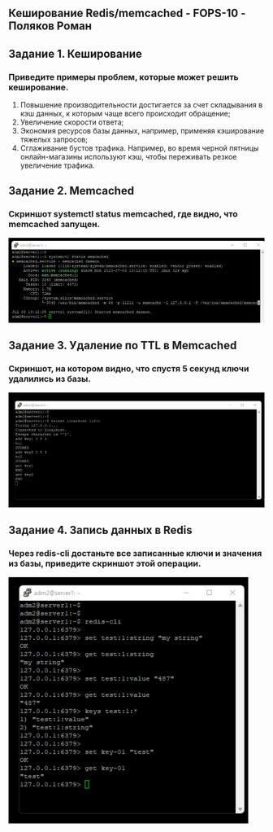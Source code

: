 ## Кеширование Redis/memcached - FOPS-10 - Поляков Роман
## Задание 1. Кеширование  
### Приведите примеры проблем, которые может решить кеширование.  
1. Повышение производительности достигается за счет складывания в кэш данных, к которым чаще всего происходит обращение;  
2. Увеличение скорости ответа;  
3. Экономия ресурсов базы данных, например, применяя кэширование тяжелых запросов;  
4. Сглаживание бустов трафика. Например, во время черной пятницы онлайн-магазины используют кэш, чтобы переживать резкое увеличение трафика.

## Задание 2. Memcached
### Cкриншот systemctl status memcached, где видно, что memcached запущен.
![Ссылка 1](https://github.com/bag2000/hw-8-01/blob/main/less-02.png)
 
## Задание 3. Удаление по TTL в Memcached
### Скриншот, на котором видно, что спустя 5 секунд ключи удалились из базы.
![Ссылка 2](https://github.com/bag2000/hw-8-01/blob/main/less-03.png)
  
## Задание 4. Запись данных в Redis
### Через redis-cli достаньте все записанные ключи и значения из базы, приведите скриншот этой операции.
![Ссылка 3](https://github.com/bag2000/hw-8-01/blob/main/less-04.png)
